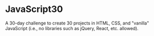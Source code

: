 # JavaScript30
A 30-day challenge to create 30 projects in HTML, CSS, and "vanilla" JavaScript (i.e., no libraries such as jQuery, React, etc. allowed).
